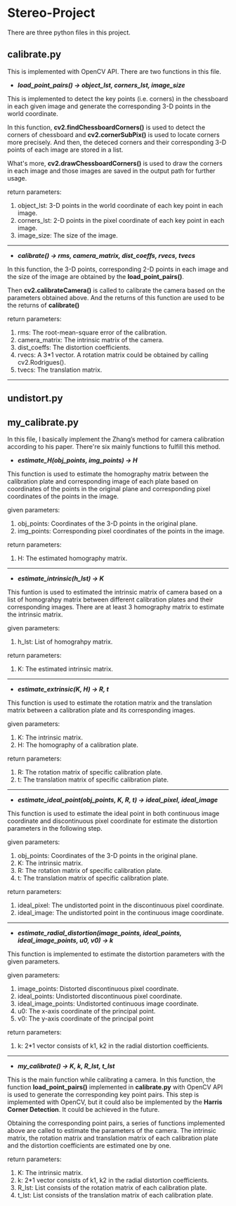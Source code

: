 # Stereo-Project
There are three python files in this project. 

## calibrate.py
This is implemented with OpenCV API. There are two functions in this file.

- ***load_point_pairs() -> object_lst, corners_lst, image_size***

This is implemented to detect the key points (i.e. corners) in the chessboard in each given image and generate the corresponding 3-D points in the world coordinate. 

In this function, **cv2.findChessboardCorners()** is used to detect the corners of chessboard and **cv2.cornerSubPix()** is used to locate corners more precisely. And then, the deteced corners and their corresponding 3-D points of each image are stored in a list. 

What's more, **cv2.drawChessboardCorners()** is used to draw the corners in each image and those images are saved in the output path for further usage.

return parameters:
  1. object_lst: 3-D points in the world coordinate of each key point in each image.
  2. corners_lst: 2-D points in the pixel coordinate of each key point in each image.
  3. image_size: The size of the image.
  
---
  
- ***calibrate() -> rms, camera_matrix, dist_coeffs, rvecs, tvecs***

In this function, the 3-D points, corresponding 2-D points in each image and the size of the image are obtained by the **load_point_pairs()**.

Then **cv2.calibrateCamera()** is called to calibrate the camera based on the parameters obtained above. And the returns of this function are used to be the returns of **calibrate()**

return parameters:

  1. rms: The root-mean-square error of the calibration.
  2. camera_matrix: The intrinsic matrix of the camera.
  3. dist_coeffs: The distortion coefficients. 
  4. rvecs: A 3*1 vector. A rotation matrix could be obtained by calling cv2.Rodrigues().
  5. tvecs: The translation matrix.

---

## undistort.py


## my_calibrate.py
In this file, I basically implement the Zhang’s method for camera calibration according to his paper. There're six mainly functions to fulfill this method.

- ***estimate_H(obj_points, img_points) -> H***

This function is used to estimate the homography matrix between the calibration plate and corresponding image of each plate based on coordinates of the points in the original plane and corresponding pixel coordinates of the points in the image.

given parameters:
  1. obj_points: Coordinates of the 3-D points in the original plane.
  2. img_points: Corresponding pixel coordinates of the points in the image.
  
return parameters:
  1. H: The estimated homography matrix.
  
---

- ***estimate_intrinsic(h_lst) -> K***

This funtion is used to estimated the intrinsic matrix of camera based on a list of homograhpy matrix between different calibration plates and their corresponding images. There are at least 3 homography matrix to estimate the intrinsic matrix.

given parameters:
  1. h_lst: List of homograhpy matrix.
  
return parameters:
  1. K: The estimated intrinsic matrix.
  
---
  
- ***estimate_extrinsic(K, H) -> R, t***
 
This function is used to estimate the rotation matrix and the translation matrix between a calibration plate and its corresponding images. 
 
given parameters:
  1. K: The intrinsic matrix.
  2. H: The homography of a calibration plate. 
  
return parameters:
  1. R: The rotation matrix of specific calibration plate.
  2. t: The translation matrix of specific calibration plate.
  
---
  
- ***estimate_ideal_point(obj_points, K, R, t) -> ideal_pixel, ideal_image***

 This function is used to estimate the ideal point in both continuous image coordinate and discontinuous pixel coordinate for estimate the distortion parameters in the following step.
 
given parameters:
  1. obj_points: Coordinates of the 3-D points in the original plane.
  2. K: The intrinsic matrix.
  3. R: The rotation matrix of specific calibration plate.
  4. t: The translation matrix of specific calibration plate.
  
return parameters:
  1. ideal_pixel: The undistorted point in the discontinuous pixel coordinate.
  2. ideal_image: The undistorted point in the continuous image coordinate.
  
---
  
- ***estimate_radial_distortion(image_points, ideal_points, ideal_image_points, u0, v0) -> k***

This function is implemented to estimate the distortion parameters with the given parameters.

given parameters:
  1. image_points: Distorted discontinuous pixel coordinate.
  2. ideal_points: Undistorted discontinuous pixel coordinate.
  3. ideal_image_points: Undistorted continuous image coordinate.
  4. u0: The x-axis coordinate of the principal point.
  5. v0: The y-axis coordinate of the principal point
  
return parameters:
  1. k: 2*1 vector consists of k1, k2 in the radial distortion coefficients.
  
---

- ***my_calibrate() -> K, k, R_lst, t_lst***

This is the main function while calibrating a camera. In this function, the function **load_point_pairs()** implemented in **calibrate.py** with OpenCV API is used to generate the corresponding key point pairs. This step is implemented with OpenCV, but it could also be implemented by the **Harris Corner Detection**. It could be achieved in the future.

Obtaining the corresponding point pairs, a series of functions implemented above are called to estimate the parameters of the camera. The intrinsic matrix, the rotation matrix and translation matrix of each calibration plate and the distortion coefficients are estimated one by one.

return parameters:
  1. K: The intrinsic matrix.
  2. k: 2*1 vector consists of k1, k2 in the radial distortion coefficients.
  3. R_lst: List consists of the rotation matrix of each calibration plate.
  4. t_lst: List consists of the translation matrix of each calibration plate.
